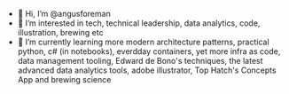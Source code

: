 - 👋 Hi, I’m @angusforeman
- 👀 I’m interested in tech, technical leadership, data analytics, code, illustration, brewing etc 
- 🌱 I’m currently learning more modern architecture patterns, practical python, c# (in notebooks), everdday containers, yet more infra as code, data management tooling, Edward de Bono's techniques, the latest advanced data analytics tools, adobe illustrator, Top Hatch's Concepts App and brewing science  


<!---
angusforeman/angusforeman is a ✨ special ✨ repository because its `README.md` (this file) appears on your GitHub profile.
You can click the Preview link to take a look at your changes.
--->

